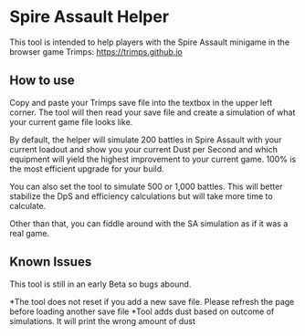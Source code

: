 # Spire Assault Helper

This tool is intended to help players with the Spire Assault minigame in the browser game Trimps: https://trimps.github.io

## How to use
Copy and paste your Trimps save file into the textbox in the upper left corner. The tool will then read your save file and create a simulation of what your current game file looks like.

By default, the helper will simulate 200 battles in Spire Assault with your current loadout and show you your current Dust per Second and which equipment will yield the highest improvement to your current game. 100% is the most efficient upgrade for your build.

You can also set the tool to simulate 500 or 1,000 battles. This will better stabilize the DpS and efficiency calculations but will take more time to calculate.

Other than that, you can fiddle around with the SA simulation as if it was a real game.

## Known Issues
This tool is still in an early Beta so bugs abound.

*The tool does not reset if you add a new save file. Please refresh the page before loading another save file
*Tool adds dust based on outcome of simulations. It will print the wrong amount of dust